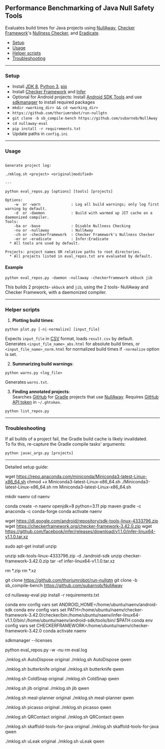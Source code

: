 Performance Benchmarking of Java Null Safety Tools
------------
Evaluates build times for Java projects using [NullAway](https://github.com/uber/NullAway), [Checker Framework](https://github.com/typetools/checker-framework)'s [Nullness Checker](https://checkerframework.org/manual/#nullness-checker), and [Eradicate](https://fbinfer.com/docs/eradicate.html).
  - [Setup](#setup)
  - [Usage](#usage)
  - [Helper scripts](#helper-scripts)
  - [Troubleshooting](#troubleshooting)
___

### Setup ###
  * Install [JDK 8](https://docs.oracle.com/javase/8/docs/technotes/guides/install/install_overview.html), [Python 3](https://docs.python.org/3/using/index.html), [pip](https://pip.pypa.io/en/stable/installing/)
  * Install [Checker Framework](https://checkerframework.org/manual/#installation) and [Infer](https://fbinfer.com/docs/getting-started.html)
  * Optional for Android projects: Install [Android SDK Tools](https://developer.android.com/studio/#downloads) and use [sdkmanager](https://developer.android.com/studio/command-line/sdkmanager) to install required packages
  * `mkdir <working_dir> && cd <working_dir>`
  * `https://github.com/thoriumrobot/run-nullgtn`
  * `git clone -b sb_compile-bench https://github.com/subarnob/NullAway`
  * `cd nullaway-eval`
  * `pip install -r requirements.txt`
  * Update paths in `config.ini`
___

### Usage ###
```

Generate project log:

./mklog.sh <project> <original|modified>

---

python eval_repos.py [options] [tools] [projects]

Options:
    -w  or -warn              : Log all build warnings; only log first warning by default.
    -d  or -daemon            : Build with warmed up JIT cache on a daemonized compiler.
Tools:
    -ba or -base              : Disable Nullness Checking
    -nu or -nullaway          : NullAway
    -ch or -checkerframework  : Checker Framework's Nullness Checker
    -er or -eradicate         : Infer:Eradicate
  * All tools are used by default.

Projects: project names OR relative paths to root directories.
  * All projects listed in eval_repos.txt are evaluated by default.
```
#### Example ####
```
python eval_repos.py -daemon -nullaway -checkerframework okbuck jib
```
This builds 2 projects- `okbuck` and `jib`, using the 2 tools- NullAway and Checker Framework, with a daemonized compiler.
___

### Helper scripts ###
1. **Plotting build times**:
```
python plot.py [-n|-normalize] [input_file]
```
Expects `input_file` in [CSV](https://en.wikipedia.org/wiki/Comma-separated_values) format, loads `result.csv` by default.  
Generates `<input_file_name>_abs.html` for absolute build times, or `<input_file_name>_norm.html` for normalized build times if `-normalize` option is set.

2. **Summarizing build warnings**:
```
python warns.py <log_file>
```
Generates `warns.txt`.

3. **Finding annotated projects**:  
Searches [GitHub](https://github.com/) for [Gradle](https://gradle.org/) projects that use [NullAway](https://github.com/uber/NullAway). Requires [GitHub API token](https://help.github.com/articles/creating-a-personal-access-token-for-the-command-line/) in `~/.ghtoken`.
```
python list_repos.py
```
___

### Troubleshooting ###
If all builds of a project fail, the Gradle build cache is likely invalidated.  
To fix this, re-capture the Gradle compile tasks' arguments:
```
python javac_args.py [projects]
```

---

Detailed setup guide:

wget https://repo.anaconda.com/miniconda/Miniconda3-latest-Linux-x86_64.sh
chmod +x Miniconda3-latest-Linux-x86_64.sh
./Miniconda3-latest-Linux-x86_64.sh
rm Miniconda3-latest-Linux-x86_64.sh

mkdir naenv
cd naenv

conda create -n naenv openjdk=8 python=3.11 pip maven gradle -c anaconda -c conda-forge
conda activate naenv

wget https://dl.google.com/android/repository/sdk-tools-linux-4333796.zip
wget https://checkerframework.org/checker-framework-3.42.0.zip
wget https://github.com/facebook/infer/releases/download/v1.1.0/infer-linux64-v1.1.0.tar.xz

sudo apt-get install unzip

unzip sdk-tools-linux-4333796.zip -d ./android-sdk
unzip checker-framework-3.42.0.zip
tar -xf infer-linux64-v1.1.0.tar.xz

rm *.zip
rm *.xz

git clone https://github.com/thoriumrobot/run-nullgtn
git clone -b sb_compile-bench https://github.com/subarnob/NullAway

cd nullaway-eval
pip install -r requirements.txt

<Update paths in config.ini>

conda env config vars set ANDROID_HOME=/home/ubuntu/naenv/android-sdk
conda env config vars set PATH=/home/ubuntu/naenv/checker-framework-3.42.0/checker/bin:/home/ubuntu/naenv/infer-linux64-v1.1.0/bin/:/home/ubuntu/naenv/android-sdk/tools/bin/:$PATH
conda env config vars set CHECKERFRAMEWORK=/home/ubuntu/naenv/checker-framework-3.42.0
conda activate naenv

sdkmanager --licenses

python eval_repos.py -w -nu
rm eval.log

./mklog.sh AutoDispose original
./mklog.sh AutoDispose qwen

./mklog.sh butterknife original
./mklog.sh butterknife qwen

./mklog.sh ColdSnap original
./mklog.sh ColdSnap qwen

./mklog.sh jib original
./mklog.sh jib qwen

./mklog.sh meal-planner original
./mklog.sh meal-planner qwen

./mklog.sh picasso original
./mklog.sh picasso qwen

./mklog.sh QRContact original
./mklog.sh QRContact qwen

./mklog.sh skaffold-tools-for-java original
./mklog.sh skaffold-tools-for-java qwen

./mklog.sh uLeak original
./mklog.sh uLeak qwen


